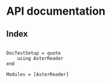 # API documentation

## Index

```@index
```

```@meta
DocTestSetup = quote
    using AsterReader
end
```

```@autodocs
Modules = [AsterReader]
```

